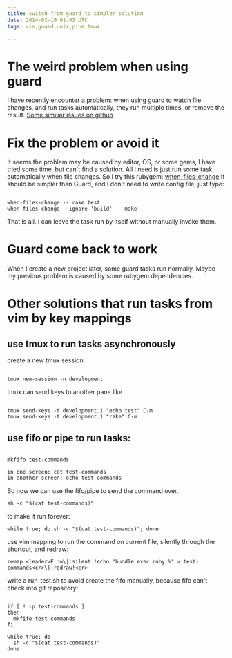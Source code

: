 ```yaml
---
title: switch from guard to simpler solution
date: 2014-02-19 01:43 UTC
tags: vim,guard,unix,pipe,tmux

---
```

# The weird problem when using guard
I have recently encounter a problem: when using guard to watch file changes,
and run tasks automatically, they run multiple times, or remove the result.
[Some similiar issues on github](https://github.com/netzpirat/guard-coffeescript/issues/28)

# Fix the problem or avoid it

It seems the problem may be caused by editor, OS, or some gems, I have tried
some time, but can't find a solution. All I need is just run some task
automatically when file changes. So I try this rubygem:
[when-files-change](https://github.com/adamsanderson/when-files-change) It
should be simpler than Guard, and I don't need to write config file, just type:

```shell

when-files-change -- rake test
when-files-change --ignore 'build' -- make
```

That is all. I can leave the task run by itself without manually invoke them.

# Guard come back to work
When I create a new project later, some guard tasks run normally. Maybe my
previous problem is caused by some rubygem dependencies.

# Other solutions that run tasks from vim by key mappings

## use tmux to run tasks asynchronously
create a new tmux session:

```shell

tmux new-session -n development
```
tmux can send keys to another pane like

```shell

tmux send-keys -t development.1 "echo test" C-m
tmux send-keys -t development.1 "rake" C-m
```

## use fifo or pipe to run tasks:

```shell

mkfifo test-commands

in one screen: cat test-commands
in another screen: echo test-commands
```
So now we can use the fifo/pipe to send the command over.

```shell
sh -c "$(cat test-commands)"
```

to make it run forever:

```shell
while true; do sh -c "$(cat test-commands)"; done
```

use vim mapping to run the command on current file, silently through the shortcut, and redraw:

```shell
remap <leader>E :w\|:silent !echo "bundle exec ruby %" > test-commands<cr>\|:redraw!<cr>
```

write a run-test.sh to avoid create the fifo manually, because fifo can't check into git repository:

```shell

if [ ! -p test-commands ]
then
  mkfifo test-commands
fi

while true; do
  sh -c "$(cat test-commands)"
done

```

